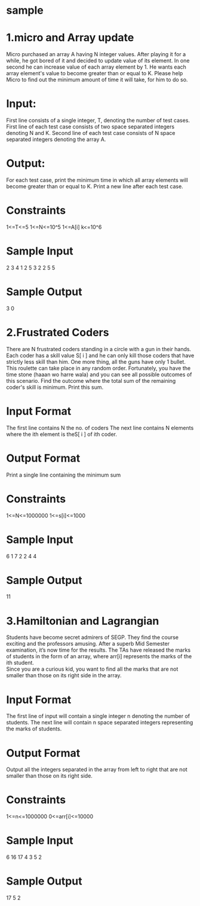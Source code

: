 # sample
# 1.micro and Array update
Micro purchased an array A having N integer values. After playing it for a while, he got bored of it and decided to update value of its element. In one second he can increase value of each array element by 1. He wants each array element's value to become greater than or equal to K. Please help Micro to find out the minimum amount of time it will take, for him to do so. 

# Input:

First line consists of a single integer, T, denoting the number of test cases. First line of each test case consists of two space separated integers denoting N and K. Second line of each test case consists of N space separated integers denoting the array A.  
# Output: 
For each test case, print the minimum time in which all array elements will become greater than or equal to K. Print a new line after each test case.

# Constraints
1<=T<=5
1<=N<=10^5
1<=A[i]
k<=10^6

# Sample Input 
  2
  3 4 
  1 2 5
  3 2 
  2 5 5
  
# Sample Output
  3
  0

# 2.Frustrated Coders
There are N frustrated coders standing in a circle with a gun in their hands. Each coder has a skill value S[ i ] and he can only kill those coders that have strictly less skill than him. One more thing, all the guns have only 1 bullet. This roulette can take place in any random order. Fortunately, you have the time stone (haaan wo harre wala) and you can see all possible outcomes of this scenario. Find the outcome where the total sum of the remaining coder's skill is minimum. Print this sum.  


# Input Format 
The first line contains N the no. of coders The next line contains N  elements where the ith element is theS[ i ] of ith coder.  


# Output Format
Print a single line containing the minimum sum

# Constraints
1<=N<=1000000
1<=s[i]<=1000

# Sample Input
6
1 7 2 2 4 4

# Sample Output
11

# 3.Hamiltonian and Lagrangian
Students have become secret admirers of SEGP. They find the course exciting and the professors amusing. After a superb Mid Semester examination, it’s now time for the results. The TAs have released the marks of students in the form of an array, where arr[i] represents the marks of the ith student.  
Since you are a curious kid, you want to find all the marks that are not smaller than those on its right side in the array.  

# Input Format
The first line of input will contain a single integer n denoting the number of students. The next line will contain n space separated integers representing the marks of students.


# Output Format
Output all the integers separated in the array from left to right that are not smaller than those on its right side.  

# Constraints 
1<=n<=1000000
0<=arr[i]<=10000

# Sample Input
6
16 17 4 3 5 2
   
   
# Sample Output
17 5 2
